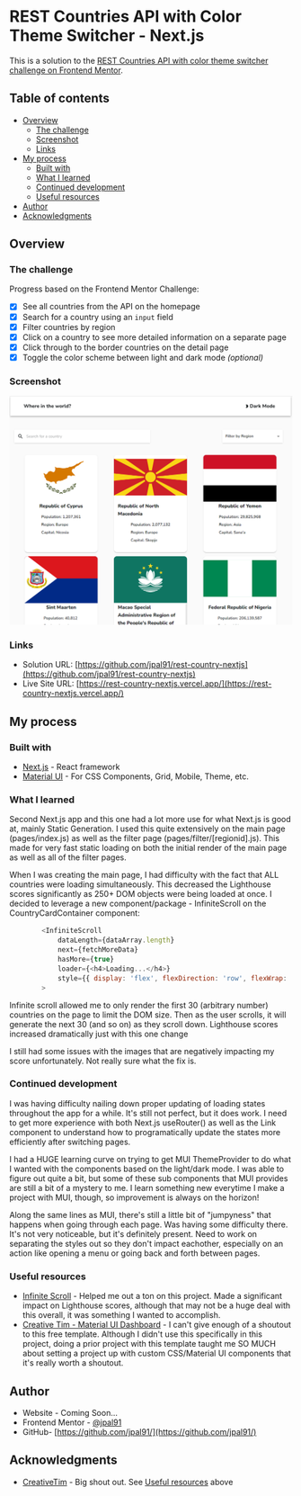 # REST Countries API with Color Theme Switcher - Next.js

This is a solution to the [REST Countries API with color theme switcher challenge on Frontend Mentor](https://www.frontendmentor.io/challenges/rest-countries-api-with-color-theme-switcher-5cacc469fec04111f7b848ca).

## Table of contents

-   [Overview](#overview)
    -   [The challenge](#the-challenge)
    -   [Screenshot](#screenshot)
    -   [Links](#links)
-   [My process](#my-process)
    -   [Built with](#built-with)
    -   [What I learned](#what-i-learned)
    -   [Continued development](#continued-development)
    -   [Useful resources](#useful-resources)
-   [Author](#author)
-   [Acknowledgments](#acknowledgments)

## Overview

### The challenge

Progress based on the Frontend Mentor Challenge:

- [x] See all countries from the API on the homepage 
- [x] Search for a country using an `input` field 
- [x] Filter countries by region 
- [x] Click on a country to see more detailed information on a separate page 
- [x] Click through to the border countries on the detail page 
- [x] Toggle the color scheme between light and dark mode _(optional)_

### Screenshot

![](./public/screenshot.jpg)



### Links

-   Solution URL: [https://github.com/jpal91/rest-country-nextjs](https://github.com/jpal91/rest-country-nextjs)
-   Live Site URL: [https://rest-country-nextjs.vercel.app/](https://rest-country-nextjs.vercel.app/)

## My process

### Built with

- [Next.js](https://nextjs.org/) - React framework
- [Material UI](https://mui.com/material-ui/) - For CSS Components, Grid, Mobile, Theme, etc.

### What I learned

Second Next.js app and this one had a lot more use for what Next.js is good at, mainly Static Generation. I used this quite extensively on the main page (pages/index.js) as well as the filter page (pages/filter/[regionid].js). This made for very fast static loading on both the initial render of the main page as well as all of the filter pages. 

When I was creating the main page, I had difficulty with the fact that ALL countries were loading simultaneously. This decreased the Lighthouse scores significantly as 250+ DOM objects were being loaded at once. I decided to leverage a new component/package - InfiniteScroll on the CountryCardContainer component: 

```js
        <InfiniteScroll
            dataLength={dataArray.length}
            next={fetchMoreData}
            hasMore={true}
            loader={<h4>Loading...</h4>}
            style={{ display: 'flex', flexDirection: 'row', flexWrap: 'wrap', justifyContent: 'space-evenly' }}
        >
```

Infinite scroll allowed me to only render the first 30 (arbitrary number) countries on the page to limit the DOM size. Then as the user scrolls, it will generate the next 30 (and so on) as they scroll down. Lighthouse scores increased dramatically just with this one change

I still had some issues with the images that are negatively impacting my score unfortunately. Not really sure what the fix is. 

### Continued development

I was having difficulty nailing down proper updating of loading states throughout the app for a while. It's still not perfect, but it does work. I need to get more experience with both Next.js useRouter() as well as the Link component to understand how to programatically update the states more efficiently after switching pages. 

I had a HUGE learning curve on trying to get MUI ThemeProvider to do what I wanted with the components based on the light/dark mode. I was able to figure out quite a bit, but some of these sub components that MUI provides are still a bit of a mystery to me. I learn something new everytime I make a project with MUI, though, so improvement is always on the horizon!

Along the same lines as MUI, there's still a little bit of "jumpyness" that happens when going through each page. Was having some difficulty there. It's not very noticeable, but it's definitely present. Need to work on separating the styles out so they don't impact eachother, especially on an action like opening a menu or going back and forth between pages. 

### Useful resources

-   [Infinite Scroll](https://www.npmjs.com/package/react-infinite-scroll-component) - Helped me out a ton on this project. Made a significant impact on Lighthouse scores, although that may not be a huge deal with this overall, it was something I wanted to accomplish. 
-   [Creative Tim - Material UI Dashboard](https://www.creative-tim.com/product/material-dashboard-react) - I can't give enough of a shoutout to this free template. Although I didn't use this specifically in this project, doing a prior project with this template taught me SO MUCH about setting a project up with custom CSS/Material UI components that it's really worth a shoutout. 


## Author

-   Website - Coming Soon...
-   Frontend Mentor - [@jpal91](https://www.frontendmentor.io/profile/jpal91)
-   GitHub- [https://github.com/jpal91/](https://github.com/jpal91/)


## Acknowledgments

- [CreativeTim](https://www.creative-tim.com/) - Big shout out. See [Useful resources](#useful-resources) above
